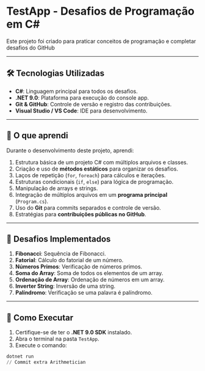 # TestApp - Desafios de Programação em C#

Este projeto foi criado para praticar conceitos de programação e completar desafios do GitHub

---

## 🛠 Tecnologias Utilizadas

- **C#**: Linguagem principal para todos os desafios.
- **.NET 9.0**: Plataforma para execução do console app.
- **Git & GitHub**: Controle de versão e registro das contribuições.
- **Visual Studio / VS Code**: IDE para desenvolvimento.

---

## 🎯 O que aprendi

Durante o desenvolvimento deste projeto, aprendi:

1. Estrutura básica de um projeto C# com múltiplos arquivos e classes.
2. Criação e uso de **métodos estáticos** para organizar os desafios.
3. Laços de repetição (`for`, `foreach`) para cálculos e iterações.
4. Estruturas condicionais (`if`, `else`) para lógica de programação.
5. Manipulação de arrays e strings.
6. Integração de múltiplos arquivos em um **programa principal** (`Program.cs`).
7. Uso do **Git** para commits separados e controle de versão.
8. Estratégias para **contribuições públicas no GitHub**.

---

## 📂 Desafios Implementados

1. **Fibonacci**: Sequência de Fibonacci.
2. **Fatorial**: Cálculo do fatorial de um número.
3. **Números Primos**: Verificação de números primos.
4. **Soma do Array**: Soma de todos os elementos de um array.
5. **Ordenação de Array**: Ordenação de números em um array.
6. **Inverter String**: Inversão de uma string.
7. **Palíndromo**: Verificação se uma palavra é palíndromo.

---

## 🚀 Como Executar

1. Certifique-se de ter o **.NET 9.0 SDK** instalado.
2. Abra o terminal na pasta `TestApp`.
3. Execute o comando:

```powershell
dotnet run
/ /   C o m m i t   e x t r a   A r i t h m e t i c i a n 
 
 
